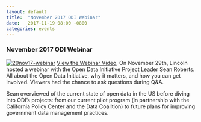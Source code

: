 ```yaml
---
layout: default
title:  "November 2017 ODI Webinar"
date:   2017-11-19 08:00 -0800
categories: events
---
```

### November 2017 ODI Webinar
<a href="https://youtu.be/YTdjd6cZm0M" target="_blank">
<img src="{{'/assets/img/29nov17-webinar-screengrab.png'}}" 
alt="29nov17-webinar"></a>
<a href="https://youtu.be/YTdjd6cZm0M" target="_blank">
View the Webinar Video</a>, 
On November 29th, Lincoln hosted a webinar with the Open Data Initiative 
Project Leader Sean Roberts. All about the Open Data Initiative, why it 
matters, and how you can get involved. Viewers had the chance to 
ask questions during Q&A. 

Sean overviewed of the current state of open data in the US before 
diving into ODI’s projects: from our current pilot program (in 
partnership with the California Policy Center and the Data Coalition) 
to future plans for improving government data management practices.
